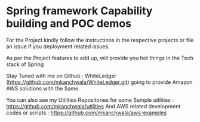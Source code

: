 # Spring framework Capability building and POC demos


For the Project kindly follow the instructions in the respective projects or file an issue if you deployment related issues.

As per the Project features to add up, will provide you hot things in the Tech stack of Spring

Stay Tuned with me on Github : WhiteLedger (https://github.com/mkanchwala/WhiteLedger.git) going to provide Amazon AWS solutions with the Same.

You can also see my Utilities Repositories for some Sample utilities : https://github.com/mkanchwala/utilities And AWS related development codes or scripts : https://github.com/mkanchwala/aws-examples

